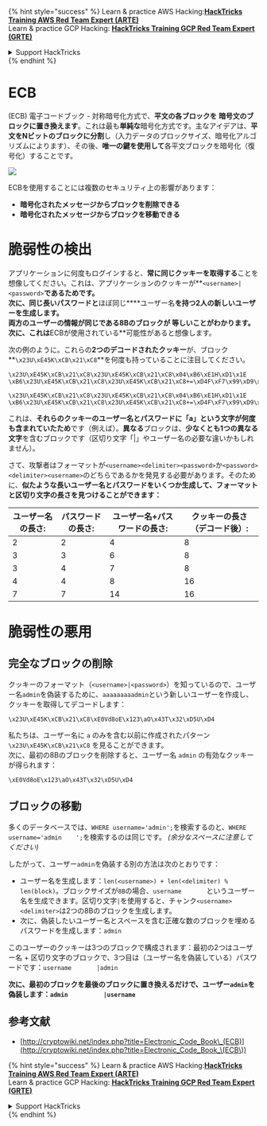 {% hint style="success" %}
Learn & practice AWS Hacking:<img src="/.gitbook/assets/arte.png" alt="" data-size="line">[**HackTricks Training AWS Red Team Expert (ARTE)**](https://training.hacktricks.xyz/courses/arte)<img src="/.gitbook/assets/arte.png" alt="" data-size="line">\
Learn & practice GCP Hacking: <img src="/.gitbook/assets/grte.png" alt="" data-size="line">[**HackTricks Training GCP Red Team Expert (GRTE)**<img src="/.gitbook/assets/grte.png" alt="" data-size="line">](https://training.hacktricks.xyz/courses/grte)

<details>

<summary>Support HackTricks</summary>

* Check the [**subscription plans**](https://github.com/sponsors/carlospolop)!
* **Join the** 💬 [**Discord group**](https://discord.gg/hRep4RUj7f) or the [**telegram group**](https://t.me/peass) or **follow** us on **Twitter** 🐦 [**@hacktricks\_live**](https://twitter.com/hacktricks\_live)**.**
* **Share hacking tricks by submitting PRs to the** [**HackTricks**](https://github.com/carlospolop/hacktricks) and [**HackTricks Cloud**](https://github.com/carlospolop/hacktricks-cloud) github repos.

</details>
{% endhint %}


# ECB

(ECB) 電子コードブック - 対称暗号化方式で、**平文の各ブロックを** **暗号文のブロックに置き換えます**。これは最も**単純な**暗号化方式です。主なアイデアは、**平文をNビットのブロックに分割**し（入力データのブロックサイズ、暗号化アルゴリズムによります）、その後、**唯一の鍵を使用して**各平文ブロックを暗号化（復号化）することです。

![](https://upload.wikimedia.org/wikipedia/commons/thumb/e/e6/ECB_decryption.svg/601px-ECB_decryption.svg.png)

ECBを使用することには複数のセキュリティ上の影響があります：

* **暗号化されたメッセージからブロックを削除できる**
* **暗号化されたメッセージからブロックを移動できる**

# 脆弱性の検出

アプリケーションに何度もログインすると、**常に同じクッキーを取得する**ことを想像してください。これは、アプリケーションのクッキーが**`<username>|<password>`**であるためです。\
次に、**同じ長いパスワード**と**ほぼ同じ****ユーザー名**を持つ2人の新しいユーザーを生成します。\
**両方のユーザーの情報が同じである8Bのブロックが** **等しい**ことがわかります。次に、これは**ECBが使用されている**可能性があると想像します。

次の例のように。これらの**2つのデコードされたクッキー**が、ブロック**`\x23U\xE45K\xCB\x21\xC8`**を何度も持っていることに注目してください。
```
\x23U\xE45K\xCB\x21\xC8\x23U\xE45K\xCB\x21\xC8\x04\xB6\xE1H\xD1\x1E \xB6\x23U\xE45K\xCB\x21\xC8\x23U\xE45K\xCB\x21\xC8+=\xD4F\xF7\x99\xD9\xA9

\x23U\xE45K\xCB\x21\xC8\x23U\xE45K\xCB\x21\xC8\x04\xB6\xE1H\xD1\x1E \xB6\x23U\xE45K\xCB\x21\xC8\x23U\xE45K\xCB\x21\xC8+=\xD4F\xF7\x99\xD9\xA9
```
これは、**それらのクッキーのユーザー名とパスワードに「a」という文字が何度も含まれていたため**です（例えば）。**異なる**ブロックは、**少なくとも1つの異なる文字**を含むブロックです（区切り文字「|」やユーザー名の必要な違いかもしれません）。

さて、攻撃者はフォーマットが`<username><delimiter><password>`か`<password><delimiter><username>`のどちらであるかを発見する必要があります。そのために、**似たような長いユーザー名とパスワードをいくつか生成して、フォーマットと区切り文字の長さを見つけることができます：**

| ユーザー名の長さ: | パスワードの長さ: | ユーザー名+パスワードの長さ: | クッキーの長さ（デコード後）: |
| ---------------- | ---------------- | ------------------------- | --------------------------------- |
| 2                | 2                | 4                         | 8                                 |
| 3                | 3                | 6                         | 8                                 |
| 3                | 4                | 7                         | 8                                 |
| 4                | 4                | 8                         | 16                                |
| 7                | 7                | 14                        | 16                                |

# 脆弱性の悪用

## 完全なブロックの削除

クッキーのフォーマット（`<username>|<password>`）を知っているので、ユーザー名`admin`を偽装するために、`aaaaaaaaadmin`という新しいユーザーを作成し、クッキーを取得してデコードします：
```
\x23U\xE45K\xCB\x21\xC8\xE0Vd8oE\x123\aO\x43T\x32\xD5U\xD4
```
私たちは、ユーザー名に `a` のみを含む以前に作成されたパターン `\x23U\xE45K\xCB\x21\xC8` を見ることができます。\
次に、最初の8Bのブロックを削除すると、ユーザー名 `admin` の有効なクッキーが得られます：
```
\xE0Vd8oE\x123\aO\x43T\x32\xD5U\xD4
```
## ブロックの移動

多くのデータベースでは、`WHERE username='admin';`を検索するのと、`WHERE username='admin    ';`を検索するのは同じです。 _(余分なスペースに注意してください)_

したがって、ユーザー`admin`を偽装する別の方法は次のとおりです：

* ユーザー名を生成します：`len(<username>) + len(<delimiter) % len(block)`。ブロックサイズが`8B`の場合、`username       `というユーザー名を生成できます。区切り文字`|`を使用すると、チャンク`<username><delimiter>`は2つの8Bのブロックを生成します。
* 次に、偽装したいユーザー名とスペースを含む正確な数のブロックを埋めるパスワードを生成します：`admin   `

このユーザーのクッキーは3つのブロックで構成されます：最初の2つはユーザー名 + 区切り文字のブロックで、3つ目は（ユーザー名を偽装している）パスワードです：`username       |admin   `

**次に、最初のブロックを最後のブロックに置き換えるだけで、ユーザー`admin`を偽装します：`admin          |username`**

## 参考文献

* [http://cryptowiki.net/index.php?title=Electronic_Code_Book\_(ECB)](http://cryptowiki.net/index.php?title=Electronic_Code_Book_\(ECB\))


{% hint style="success" %}
Learn & practice AWS Hacking:<img src="/.gitbook/assets/arte.png" alt="" data-size="line">[**HackTricks Training AWS Red Team Expert (ARTE)**](https://training.hacktricks.xyz/courses/arte)<img src="/.gitbook/assets/arte.png" alt="" data-size="line">\
Learn & practice GCP Hacking: <img src="/.gitbook/assets/grte.png" alt="" data-size="line">[**HackTricks Training GCP Red Team Expert (GRTE)**<img src="/.gitbook/assets/grte.png" alt="" data-size="line">](https://training.hacktricks.xyz/courses/grte)

<details>

<summary>Support HackTricks</summary>

* Check the [**subscription plans**](https://github.com/sponsors/carlospolop)!
* **Join the** 💬 [**Discord group**](https://discord.gg/hRep4RUj7f) or the [**telegram group**](https://t.me/peass) or **follow** us on **Twitter** 🐦 [**@hacktricks\_live**](https://twitter.com/hacktricks\_live)**.**
* **Share hacking tricks by submitting PRs to the** [**HackTricks**](https://github.com/carlospolop/hacktricks) and [**HackTricks Cloud**](https://github.com/carlospolop/hacktricks-cloud) github repos.

</details>
{% endhint %}
